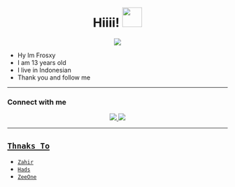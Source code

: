 <h1 align="center">Hiiii! <img src="https://github.com/YuzzuKamiyaka/image/blob/main/Kanna%20-%20eyes%20on%20you.gif" style="border-radius:5;" width="45px" alt=""><br></h1>
<p align="center">
<a href="https://youtube.com/c/BlackMCC"><img align="center" height="auto" src="https://github.com/YuzzuKamiyaka/image/blob/main/442757cb859d28f896389b76fff1d758.gif"/></a>

<p align="center">

- Hy Im Frosxy
- I am 13 years old
- I live in Indonesian
- Thank you and follow me


------

### Connect with me 
<p align="center">
  <a href="https://instagram.com/lrystore"><img src="https://img.shields.io/badge/Instagram-E4405F?style=for-the-badge&logo=instagram&logoColor=white"/> 
  <a href="https://wa.me/6285809440506"><img src="https://img.shields.io/badge/WhatsApp-25D366?style=for-the-badge&logo=whatsapp&logoColor=white" /><br>

  
------


## ```Thnaks To```

- [`Zahir`]()
- [`Hads`]()
- [`ZeeOne`]()
